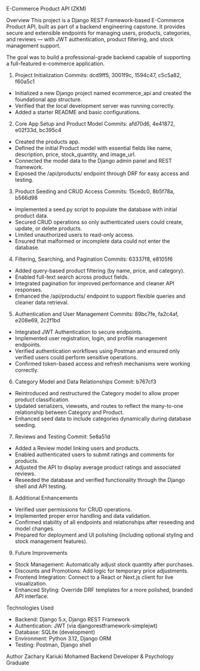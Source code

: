 E-Commerce Product API (ZKM)

Overview
This project is a Django REST Framework-based E-Commerce Product API, built as part of a backend engineering capstone. It provides secure and extensible endpoints for managing users, products, categories, and reviews — with JWT authentication, product filtering, and stock management support.

The goal was to build a professional-grade backend capable of supporting a full-featured e-commerce application.

1. Project Initialization
Commits: dcd9ff5, 3001f9c, 1594c47, c5c5a82, f60a5c1

- Initialized a new Django project named ecommerce_api and created the foundational app structure.
- Verified that the local development server was running correctly.
- Added a starter README and basic configurations.

2. Core App Setup and Product Model
Commits: afd70d6, 4e41872, e02f33d, bc395c4

- Created the products app.
- Defined the initial Product model with essential fields like name, description, price, stock_quantity, and image_url.
- Connected the model data to the Django admin panel and REST framework.
- Exposed the /api/products/ endpoint through DRF for easy access and testing.

3. Product Seeding and CRUD Access
Commits: 15cedc0, 8b5f78a, b566d98

- Implemented a seed.py script to populate the database with initial product data.
- Secured CRUD operations so only authenticated users could create, update, or delete products.
- Limited unauthorized users to read-only access.
- Ensured that malformed or incomplete data could not enter the database.

4. Filtering, Searching, and Pagination
Commits: 63337f8, e8105f6

- Added query-based product filtering (by name, price, and category).
- Enabled full-text search across product fields.
- Integrated pagination for improved performance and cleaner API responses.
- Enhanced the /api/products/ endpoint to support flexible queries and cleaner data retrieval.

5. Authentication and User Management
Commits: 89bc7fe, fa2c4af, e208e69, 2c2f1bd

- Integrated JWT Authentication to secure endpoints.
- Implemented user registration, login, and profile management endpoints.
- Verified authentication workflows using Postman and ensured only verified users could perform sensitive operations.
- Confirmed token-based access and refresh mechanisms were working correctly.

6. Category Model and Data Relationships
Commit: b767cf3

- Reintroduced and restructured the Category model to allow proper product classification.
- Updated serializers, viewsets, and routes to reflect the many-to-one relationship between Category and Product.
- Enhanced seed data to include categories dynamically during database seeding.

7. Reviews and Testing
Commit: 5e8a51d

- Added a Review model linking users and products.
- Enabled authenticated users to submit ratings and comments for products.
- Adjusted the API to display average product ratings and associated reviews.
- Reseeded the database and verified functionality through the Django shell and API testing.

8. Additional Enhancements
- Verified user permissions for CRUD operations.
- Implemented proper error handling and data validation.
- Confirmed stability of all endpoints and relationships after reseeding and model changes.
- Prepared for deployment and UI polishing (including optional styling and stock management features).

9. Future Improvements
- Stock Management: Automatically adjust stock quantity after purchases.
- Discounts and Promotions: Add logic for temporary price adjustments.
- Frontend Integration: Connect to a React or Next.js client for live visualization.
- Enhanced Styling: Override DRF templates for a more polished, branded API interface.

Technologies Used
- Backend: Django 5.x, Django REST Framework
- Authentication: JWT (via djangorestframework-simplejwt)
- Database: SQLite (development)
- Environment: Python 3.12, Django ORM
- Testing: Postman, Django shell

Author
Zachary Kariuki Mohamed
Backend Developer & Psychology Graduate